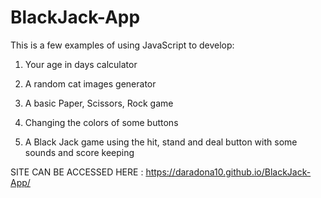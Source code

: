# BlackJack-App

This is a few examples of using JavaScript to develop:

1. Your age in days calculator 

2. A random cat images generator

3. A basic Paper, Scissors, Rock game

4. Changing the colors of some buttons

5. A Black Jack game using the hit, stand and deal button with some sounds and score keeping


SITE CAN BE ACCESSED HERE : https://daradona10.github.io/BlackJack-App/

